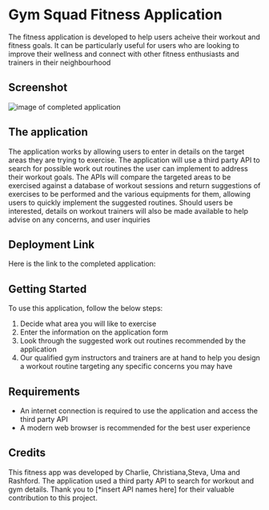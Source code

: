# Gym Squad Fitness Application 
The fitness application is developed to help users acheive their workout and fitness goals. It can be particularly useful for users who are looking to improve their wellness and connect with other fitness enthusiasts and trainers in their neighbourhood

## Screenshot
![image of completed application](url:)

## The application
The application works by allowing users to enter in details on the target areas they are trying to exercise. The application will use a third party API to search for possible work out routines the user can implement to address their workout goals. 
The APIs will compare the targeted areas to be exercised against a database of workout sessions and return suggestions of exercises to be performed and the various equipments for them, allowing users to quickly implement the suggested routines.
Should users be interested, details on workout trainers will also be made available to help advise on any concerns, and user inquiries 

## Deployment Link 
Here is the link to the completed application: <Insert Link here>

## Getting Started
To use this application, follow the below steps:
1. Decide what area you will like to exercise 
2. Enter the information on the application form
3. Look through the suggested work out routines recommended by the application
4. Our qualified gym instructors and trainers are at hand to help you design a workout routine targeting any specific concerns you may have 


## Requirements 
- An internet connection is required to use the application and access the third party API 
- A modern web browser is recommended for the best user experience 

## Credits
This fitness app was developed by Charlie, Christiana,Steva, Uma and Rashford. The application used a third party API to search for workout and gym details. Thank you to [*insert API names here] for their valuable contribution to this project. 